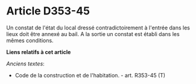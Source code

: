 # Article D353-45

Un constat de l'état du local dressé contradictoirement à l'entrée dans les lieux doit être annexé au bail. A la sortie un
constat est établi dans les mêmes conditions.

**Liens relatifs à cet article**

_Anciens textes_:

  - Code de la construction et de l'habitation. - art. R353-45 (T)
